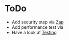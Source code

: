 # ToDo

- Add security step via [Zap](https://www.zaproxy.org/)
- Add performance test via
- Have a look at [Testing](https://medium.com/dubizzletechblog/achieving-continuous-testing-in-the-continuous-delivery-pipeline-for-web-apps-b3181900e4c9)
